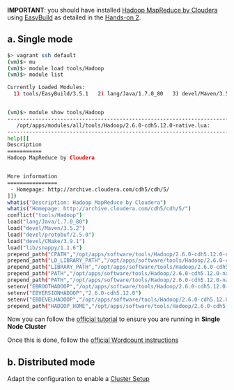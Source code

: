 
**IMPORTANT**: you should have installed [Hadoop MapReduce by Cloudera](https://www.cloudera.com/downloads/cdh/5-12-0.html) using [EasyBuild](http://easybuild.readthedocs.io/) as detailed in the [Hands-on 2](/hands-on/hadoop/install/).


## a. Single mode

```bash
$> vagrant ssh default
(vm)$> mu
(vm)$> module load tools/Hadoop
(vm)$> module list

Currently Loaded Modules:
  1) tools/EasyBuild/3.5.1   2) lang/Java/1.7.0_80   3) devel/Maven/3.5.2   4) devel/protobuf/2.5.0   5) devel/CMake/3.9.1   6) lib/snappy/1.1.6   7) tools/Hadoop/2.6.0-cdh5.12.0-native


(vm)$> module show tools/Hadoop
------------------------------------------------------------------------
   /opt/apps/modules/all/tools/Hadoop/2.6.0-cdh5.12.0-native.lua:
------------------------------------------------------------------------
help([[
Description
===========
Hadoop MapReduce by Cloudera


More information
================
 - Homepage: http://archive.cloudera.com/cdh5/cdh/5/
]])
whatis("Description: Hadoop MapReduce by Cloudera")
whatis("Homepage: http://archive.cloudera.com/cdh5/cdh/5/")
conflict("tools/Hadoop")
load("lang/Java/1.7.0_80")
load("devel/Maven/3.5.2")
load("devel/protobuf/2.5.0")
load("devel/CMake/3.9.1")
load("lib/snappy/1.1.6")
prepend_path("CPATH","/opt/apps/software/tools/Hadoop/2.6.0-cdh5.12.0-native/include")
prepend_path("LD_LIBRARY_PATH","/opt/apps/software/tools/Hadoop/2.6.0-cdh5.12.0-native/lib")
prepend_path("LIBRARY_PATH","/opt/apps/software/tools/Hadoop/2.6.0-cdh5.12.0-native/lib")
prepend_path("PATH","/opt/apps/software/tools/Hadoop/2.6.0-cdh5.12.0-native/bin")
prepend_path("PATH","/opt/apps/software/tools/Hadoop/2.6.0-cdh5.12.0-native/sbin")
setenv("EBROOTHADOOP","/opt/apps/software/tools/Hadoop/2.6.0-cdh5.12.0-native")
setenv("EBVERSIONHADOOP","2.6.0-cdh5.12.0")
setenv("EBDEVELHADOOP","/opt/apps/software/tools/Hadoop/2.6.0-cdh5.12.0-native/easybuild/tools-Hadoop-2.6.0-cdh5.12.0-native-easybuild-devel")
prepend_path("HADOOP_HOME","/opt/apps/software/tools/Hadoop/2.6.0-cdh5.12.0-native/share/hadoop/mapreduce")
```

Now you can follow the [official tutorial](https://hadoop.apache.org/docs/r2.6.0/hadoop-project-dist/hadoop-common/SingleCluster.html) to ensure you are running in **Single Node Cluster**

Once this is done, follow the [official Wordcount instructions](https://hadoop.apache.org/docs/r2.6.0/hadoop-mapreduce-client/hadoop-mapreduce-client-core/MapReduceTutorial.html#Example:_WordCount_v1.0)



## b. Distributed mode

Adapt the configuration to enable a [Cluster Setup](https://hadoop.apache.org/docs/r2.6.0/hadoop-project-dist/hadoop-common/ClusterSetup.html)
